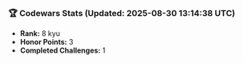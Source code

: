 ### 🏆 Codewars Stats (Updated: 2025-08-30 13:14:38 UTC)

- **Rank:** 8 kyu
- **Honor Points:** 3
- **Completed Challenges:** 1
